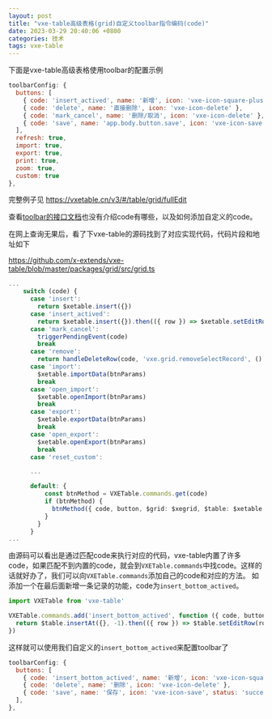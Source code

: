 ```yaml
---
layout: post
title: "vxe-table高级表格(grid)自定义toolbar指令编码(code)"
date: 2023-03-29 20:40:06 +0800
categories: 技术
tags: vxe-table
---
```


下面是vxe-table高级表格使用toolbar的配置示例

```javascript
toolbarConfig: {
  buttons: [
    { code: 'insert_actived', name: '新增', icon: 'vxe-icon-square-plus' },
    { code: 'delete', name: '直接删除', icon: 'vxe-icon-delete' },
    { code: 'mark_cancel', name: '删除/取消', icon: 'vxe-icon-delete' },
    { code: 'save', name: 'app.body.button.save', icon: 'vxe-icon-save', status: 'success' }
  ],
  refresh: true,
  import: true,
  export: true,
  print: true,
  zoom: true,
  custom: true
},
```

完整例子见 https://vxetable.cn/v3/#/table/grid/fullEdit


查看[toolbar的接口文档](https://vxetable.cn/v3/#/toolbar/api)也没有介绍code有哪些，以及如何添加自定义的code。

在网上查询无果后，看了下vxe-table的源码找到了对应实现代码，代码片段和地址如下

https://github.com/x-extends/vxe-table/blob/master/packages/grid/src/grid.ts

```typescript
...
    switch (code) {
      case 'insert':
        return $xetable.insert({})
      case 'insert_actived':
        return $xetable.insert({}).then(({ row }) => $xetable.setEditRow(row))
      case 'mark_cancel':
        triggerPendingEvent(code)
        break
      case 'remove':
        return handleDeleteRow(code, 'vxe.grid.removeSelectRecord', () => $xetable.removeCheckboxRow())
      case 'import':
        $xetable.importData(btnParams)
        break
      case 'open_import':
        $xetable.openImport(btnParams)
        break
      case 'export':
        $xetable.exportData(btnParams)
        break
      case 'open_export':
        $xetable.openExport(btnParams)
        break
      case 'reset_custom':

      ...

      default: {
          const btnMethod = VXETable.commands.get(code)
          if (btnMethod) {
            btnMethod({ code, button, $grid: $xegrid, $table: $xetable }, ...args)
          }
        }
      }
...
```

由源码可以看出是通过匹配code来执行对应的代码，vxe-table内置了许多code，如果匹配不到内置的code，就会到`VXETable.commands`中找code。这样的话就好办了，我们可以向`VXETable.commands`添加自己的code和对应的方法。
如添加一个在最后面新增一条记录的功能，code为`insert_bottom_actived`。

```javascript
import VXETable from 'vxe-table'

VXETable.commands.add('insert_bottom_actived', function ({ code, button, $grid, $table }, ...args) {
  return $table.insertAt({}, -1).then(({ row }) => $table.setEditRow(row))
})
```

这样就可以使用我们自定义的`insert_bottom_actived`来配置toolbar了

```javascript
toolbarConfig: { 
  buttons: [
    { code: 'insert_bottom_actived', name: '新增', icon: 'vxe-icon-square-plus' },
    { code: 'delete', name: '删除', icon: 'vxe-icon-delete' },
    { code: 'save', name: '保存', icon: 'vxe-icon-save', status: 'success' }
  ],
},
```